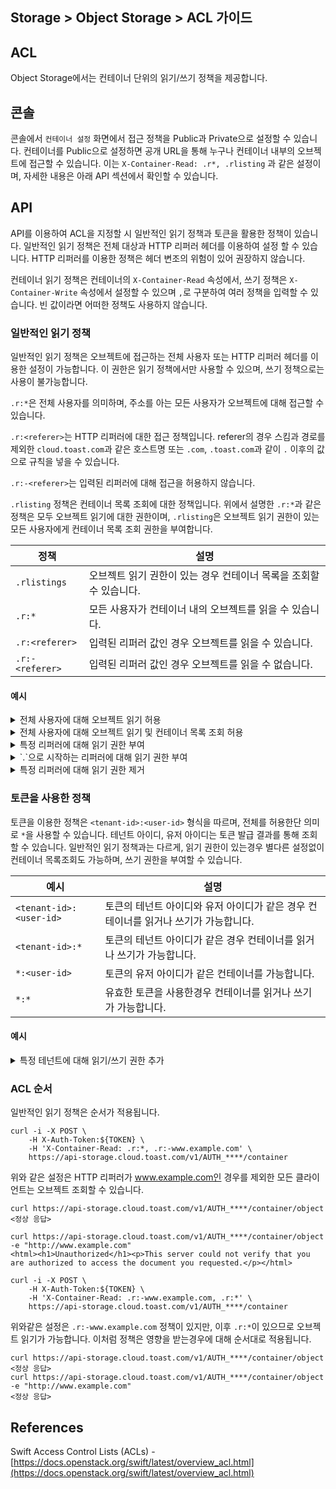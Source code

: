 ## Storage > Object Storage > ACL 가이드

## ACL
Object Storage에서는 컨테이너 단위의 읽기/쓰기 정책을 제공합니다.

## 콘솔
콘솔에서 `컨테이너 설정` 화면에서 접근 정책을 Public과 Private으로 설정할 수 있습니다. 컨테이너를 Public으로 설정하면 공개 URL을 통해 누구나 컨테이너 내부의 오브젝트에 접근할 수 있습니다. 이는 `X-Container-Read: .r*, .rlisting` 과 같은 설정이며, 자세한 내용은 아래 API 섹션에서 확인할 수 있습니다.


## API
API를 이용하여 ACL을 지정할 시 일반적인 읽기 정책과 토큰을 활용한 정책이 있습니다. 일반적인 읽기 정책은 전체 대상과 HTTP 리퍼러 헤더를 이용하여 설정 할 수 있습니다. HTTP 리퍼러를 이용한 정책은 헤더 변조의 위험이 있어 권장하지 않습니다. <br>

컨테이너 읽기 정책은 컨테이너의 `X-Container-Read` 속성에서, 쓰기 정책은 `X-Container-Write` 속성에서 설정할 수 있으며 `,`로 구분하여 여러 정책을 입력할 수 있습니다. 빈 값이라면 어떠한 정책도 사용하지 않습니다.

### 일반적인 읽기 정책

일반적인 읽기 정책은 오브젝트에 접근하는 전체 사용자 또는 HTTP 리퍼러 헤더를 이용한 설정이 가능합니다. 이 권한은 읽기 정책에서만 사용할 수 있으며, 쓰기 정책으로는 사용이 불가능합니다. <br>

`.r:*`은 전체 사용자를 의미하며, 주소를 아는 모든 사용자가 오브젝트에 대해 접근할 수 있습니다. <br>

`.r:<referer>`는 HTTP 리퍼러에 대한 접근 정책입니다. referer의 경우 스킴과 경로를 제외한 `cloud.toast.com`과 같은 호스트명 또는 `.com`, `.toast.com`과 같이 `.` 이후의 값으로 규칙을 넣을 수 있습니다. <br>

`.r:-<referer>`는 입력된 리퍼러에 대해 접근을 허용하지 않습니다. <br>

`.rlisting` 정책은 컨테이너 목록 조회에 대한 정책입니다. 위에서 설명한 `.r:*`과 같은 정책은 모두 오브젝트 읽기에 대한 권한이며, `.rlisting`은 오브젝트 읽기 권한이 있는 모든 사용자에게 컨테이너 목록 조회 권한을 부여합니다.

| 정책 | 설명 | 
| --- | --- | 
| `.rlistings` | 오브젝트 읽기 권한이 있는 경우 컨테이너 목록을 조회할 수 있습니다.  |  
| `.r:*` | 모든 사용자가 컨테이너 내의 오브젝트를 읽을 수 있습니다. | 
| `.r:<referer>` | 입력된 리퍼러 값인 경우 오브젝트를 읽을 수 있습니다. | 
| `.r:-<referer>`| 입력된 리퍼러 값인 경우 오브젝트를 읽을 수 없습니다. | 


#### 예시
<details>
<summary>전체 사용자에 대해 오브젝트 읽기 허용</summary>

```
curl -i -X POST \
    -H X-Auth-Token:${TOKEN} \
    -H 'X-Container-Read: .r:*' \
    https://api-storage.cloud.toast.com/v1/AUTH_****/container
```

위와같이 설정시 오브젝트 접근은 성공하지만, 컨테이너 목록을 읽을 수 없습니다.
```
curl https://api-storage.cloud.toast.com/v1/AUTH_****/container/object
<정상 응답>

curl https://api-storage.cloud.toast.com/v1/AUTH_****/container
<html><h1>Unauthorized</h1><p>This server could not verify that you are authorized to access the document you requested.</p></html>
```
</details>

<details>
<summary>전체 사용자에 대해 오브젝트 읽기 및 컨테이너 목록 조회 허용</summary>

```
curl -i -X POST \
    -H X-Auth-Token:${TOKEN} \
    -H 'X-Container-Read: .r:*, .rlistings' \
    https://api-storage.cloud.toast.com/v1/AUTH_****/container
```

```
curl https://api-storage.cloud.toast.com/v1/AUTH_****/container/object
<정상 응답>

curl https://api-storage.cloud.toast.com/v1/AUTH_****/container
<정상 응답>
```
</details>


<details>
<summary>특정 리퍼러에 대해 읽기 권한 부여</summary>

```
curl -i -X POST \
    -H X-Auth-Token:${TOKEN} \
    -H 'X-Container-Read: .r:cloud.toast.com, .rlistings' \
    https://api-storage.cloud.toast.com/v1/AUTH_****/container
```

```
curl -H 'Referer: cloud.toast.com' \
    https://api-storage.cloud.toast.com/v1/AUTH_****/container
<정상 응답>

curl -H 'Referer: cloud.toast.com/some/path' \
    https://api-storage.cloud.toast.com/v1/AUTH_****/container
<정상 응답>

curl https://api-storage.cloud.toast.com/v1/AUTH_****/container
<html><h1>Unauthorized</h1><p>This server could not verify that you are authorized to access the document you requested.</p></html>
```
</details>


<details>
<summary>`.`으로 시작하는 리퍼러에 대해 읽기 권한 부여</summary>

```
curl -i -X POST \
    -H X-Auth-Token:${TOKEN} \
    -H 'X-Container-Read: .r:.com, .rlistings' \
    https://api-storage.cloud.toast.com/v1/AUTH_****/container
```

```
curl -H 'Referer: cloud.toast.com' \
    https://api-storage.cloud.toast.com/v1/AUTH_****/container
<정상 응답>

curl -H 'Referer: www.example.com' \
    https://api-storage.cloud.toast.com/v1/AUTH_****/container
<정상 응답>

curl -H 'Referer: www.example.net' \
    https://api-storage.cloud.toast.com/v1/AUTH_****/container
<html><h1>Unauthorized</h1><p>This server could not verify that you are authorized to access the document you requested.</p></html>
```
</details>


<details>
<summary>특정 리퍼러에 대해 읽기 권한 제거</summary>

```
curl -i -X POST \
    -H X-Auth-Token:${TOKEN} \
    -H 'X-Container-Read: .rlistings, .r:*, .r:-.toast.com' \
    https://api-storage.cloud.toast.com/v1/AUTH_****/container
```

```
curl https://api-storage.cloud.toast.com/v1/AUTH_****/container
<정상 응답>

curl -H 'Referer: cloud.toast.com' \
    https://api-storage.cloud.toast.com/v1/AUTH_****/container
<html><h1>Unauthorized</h1><p>This server could not verify that you are authorized to access the document you requested.</p></html>
```
</details>


### 토큰을 사용한 정책
토큰을 이용한 정책은 `<tenant-id>:<user-id>` 형식을 따르며, 전체를 허용한단 의미로 `*`을 사용할 수 있습니다. 테넌트 아이디, 유저 아이디는 토큰 발급 결과를 통해 조회할 수 있습니다. 일반적인 읽기 정책과는 다르게, 읽기 권한이 있는경우 별다른 설정없이 컨테이너 목록조회도 가능하며, 쓰기 권한을 부여할 수 있습니다.

| 예시 | 설명 | 
| --- | --- | 
| `<tenant-id>:<user-id>` | 토큰의 테넌트 아이디와 유저 아이디가 같은 경우 컨테이너를 읽거나 쓰기가 가능합니다. |
| `<tenant-id>:*` | 토큰의 테넌트 아이디가 같은 경우 컨테이너를 읽거나 쓰기가 가능합니다. |
| `*:<user-id>` | 토큰의 유저 아이디가 같은 컨테이너를  가능합니다. |
| `*:*` | 유효한 토큰을 사용한경우 컨테이너를 읽거나 쓰기가 가능합니다. |

#### 예시

<details>
<summary>특정 테넌트에 대해 읽기/쓰기 권한 추가</summary>

```
curl -i -X POST \
    -H X-Auth-Token:${TOKEN} \
    -H 'X-Container-Read: {tenantId}:{userId}' \
    -H 'X-Container-Write: {tenantId}:{userId}' \
    https://api-storage.cloud.toast.com/v1/AUTH_****/container
```

</details>



### ACL 순서 
일반적인 읽기 정책은 순서가 적용됩니다.
```
curl -i -X POST \
    -H X-Auth-Token:${TOKEN} \
    -H 'X-Container-Read: .r:*, .r:-www.example.com' \
    https://api-storage.cloud.toast.com/v1/AUTH_****/container
```
위와 같은 설정은 HTTP 리퍼러가 www.example.com인 경우를 제외한 모든 클라이언트는 오브젝트 조회할 수 있습니다.
```
curl https://api-storage.cloud.toast.com/v1/AUTH_****/container/object
<정상 응답>

curl https://api-storage.cloud.toast.com/v1/AUTH_****/container/object -e "http://www.example.com"
<html><h1>Unauthorized</h1><p>This server could not verify that you are authorized to access the document you requested.</p></html>
```

```
curl -i -X POST \
    -H X-Auth-Token:${TOKEN} \
    -H 'X-Container-Read: .r:-www.example.com, .r:*' \
    https://api-storage.cloud.toast.com/v1/AUTH_****/container
```
위와같은 설정은 `.r:-www.example.com` 정책이 있지만, 이후 `.r:*`이 있으므로 오브젝트 읽기가 가능합니다. 이처럼 정책은 영향을 받는경우에 대해 순서대로 적용됩니다.

```
curl https://api-storage.cloud.toast.com/v1/AUTH_****/container/object
<정상 응답>
curl https://api-storage.cloud.toast.com/v1/AUTH_****/container/object -e "http://www.example.com"
<정상 응답>
```

## References

Swift Access Control Lists (ACLs) - [https://docs.openstack.org/swift/latest/overview_acl.html](https://docs.openstack.org/swift/latest/overview_acl.html)
